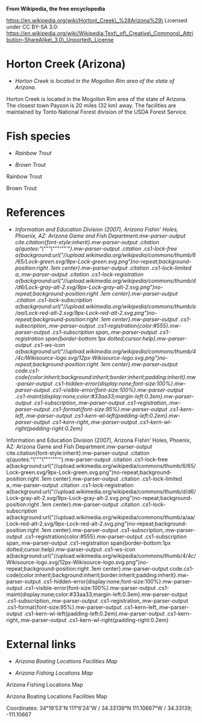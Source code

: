 **From Wikipedia, the free encyclopedia**

https://en.wikipedia.org/wiki/Horton\_Creek\_%28Arizona%29\
Licensed under CC BY-SA 3.0:\
https://en.wikipedia.org/wiki/Wikipedia:Text\_of\_Creative\_Commons\_Attribution-ShareAlike\_3.0\_Unported\_License

Horton Creek (Arizona)
======================

-   *Horton Creek is located in the Mogollon Rim area of the state of
    Arizona.*

Horton Creek is located in the Mogollon Rim area of the state of
Arizona. The closest town Payson is 20 miles (32 km) away. The
facilities are maintained by Tonto National Forest division of the USDA
Forest Service.

Fish species
============

-   *Rainbow Trout*

-   *Brown Trout*

Rainbow Trout

Brown Trout

References
==========

-   *Information and Education Division (2007), Arizona Fishin' Holes,
    Phoenix, AZ: Arizona Game and Fish Department.mw-parser-output
    cite.citation{font-style:inherit}.mw-parser-output .citation
    q{quotes:"\\"""\\"""'""'"}.mw-parser-output .citation .cs1-lock-free
    a{background:url("//upload.wikimedia.org/wikipedia/commons/thumb/6/65/Lock-green.svg/9px-Lock-green.svg.png")no-repeat;background-position:right
    .1em center}.mw-parser-output .citation .cs1-lock-limited
    a,.mw-parser-output .citation .cs1-lock-registration
    a{background:url("//upload.wikimedia.org/wikipedia/commons/thumb/d/d6/Lock-gray-alt-2.svg/9px-Lock-gray-alt-2.svg.png")no-repeat;background-position:right
    .1em center}.mw-parser-output .citation .cs1-lock-subscription
    a{background:url("//upload.wikimedia.org/wikipedia/commons/thumb/a/aa/Lock-red-alt-2.svg/9px-Lock-red-alt-2.svg.png")no-repeat;background-position:right
    .1em center}.mw-parser-output .cs1-subscription,.mw-parser-output
    .cs1-registration{color:\#555}.mw-parser-output .cs1-subscription
    span,.mw-parser-output .cs1-registration span{border-bottom:1px
    dotted;cursor:help}.mw-parser-output .cs1-ws-icon
    a{background:url("//upload.wikimedia.org/wikipedia/commons/thumb/4/4c/Wikisource-logo.svg/12px-Wikisource-logo.svg.png")no-repeat;background-position:right
    .1em center}.mw-parser-output
    code.cs1-code{color:inherit;background:inherit;border:inherit;padding:inherit}.mw-parser-output
    .cs1-hidden-error{display:none;font-size:100%}.mw-parser-output
    .cs1-visible-error{font-size:100%}.mw-parser-output
    .cs1-maint{display:none;color:\#33aa33;margin-left:0.3em}.mw-parser-output
    .cs1-subscription,.mw-parser-output
    .cs1-registration,.mw-parser-output
    .cs1-format{font-size:95%}.mw-parser-output
    .cs1-kern-left,.mw-parser-output
    .cs1-kern-wl-left{padding-left:0.2em}.mw-parser-output
    .cs1-kern-right,.mw-parser-output
    .cs1-kern-wl-right{padding-right:0.2em}*

Information and Education Division (2007), Arizona Fishin' Holes,
Phoenix, AZ: Arizona Game and Fish Department.mw-parser-output
cite.citation{font-style:inherit}.mw-parser-output .citation
q{quotes:"\\"""\\"""'""'"}.mw-parser-output .citation .cs1-lock-free
a{background:url("//upload.wikimedia.org/wikipedia/commons/thumb/6/65/Lock-green.svg/9px-Lock-green.svg.png")no-repeat;background-position:right
.1em center}.mw-parser-output .citation .cs1-lock-limited
a,.mw-parser-output .citation .cs1-lock-registration
a{background:url("//upload.wikimedia.org/wikipedia/commons/thumb/d/d6/Lock-gray-alt-2.svg/9px-Lock-gray-alt-2.svg.png")no-repeat;background-position:right
.1em center}.mw-parser-output .citation .cs1-lock-subscription
a{background:url("//upload.wikimedia.org/wikipedia/commons/thumb/a/aa/Lock-red-alt-2.svg/9px-Lock-red-alt-2.svg.png")no-repeat;background-position:right
.1em center}.mw-parser-output .cs1-subscription,.mw-parser-output
.cs1-registration{color:\#555}.mw-parser-output .cs1-subscription
span,.mw-parser-output .cs1-registration span{border-bottom:1px
dotted;cursor:help}.mw-parser-output .cs1-ws-icon
a{background:url("//upload.wikimedia.org/wikipedia/commons/thumb/4/4c/Wikisource-logo.svg/12px-Wikisource-logo.svg.png")no-repeat;background-position:right
.1em center}.mw-parser-output
code.cs1-code{color:inherit;background:inherit;border:inherit;padding:inherit}.mw-parser-output
.cs1-hidden-error{display:none;font-size:100%}.mw-parser-output
.cs1-visible-error{font-size:100%}.mw-parser-output
.cs1-maint{display:none;color:\#33aa33;margin-left:0.3em}.mw-parser-output
.cs1-subscription,.mw-parser-output .cs1-registration,.mw-parser-output
.cs1-format{font-size:95%}.mw-parser-output
.cs1-kern-left,.mw-parser-output
.cs1-kern-wl-left{padding-left:0.2em}.mw-parser-output
.cs1-kern-right,.mw-parser-output
.cs1-kern-wl-right{padding-right:0.2em}

External links
==============

-   *Arizona Boating Locations Facilities Map*

-   *Arizona Fishing Locations Map*

Arizona Fishing Locations Map

Arizona Boating Locations Facilities Map

Coordinates: 34°19′53″N 111°6′24″W﻿ / ﻿34.33139°N 111.10667°W﻿ /
34.33139; -111.10667
